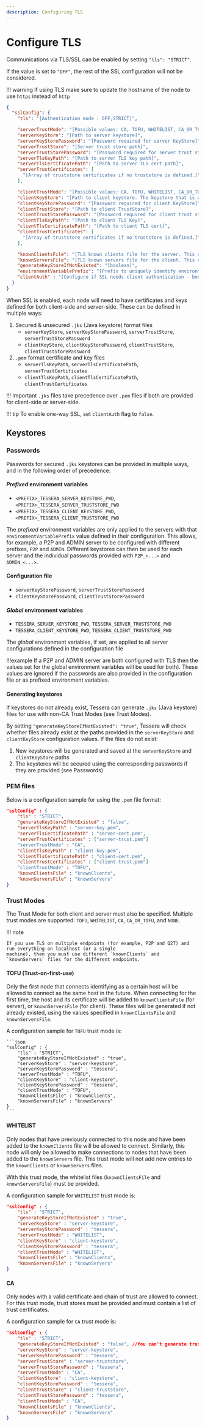 ```yaml
---
description: Configuring TLS
---
```


# Configure TLS

Communications via TLS/SSL can be enabled by setting `"tls": "STRICT"`.

If the value is set to `"OFF"`, the rest of the SSL configuration will not be considered.

!!! warning
    If using TLS make sure to update the hostname of the node to use `https` instead of `http`

```json
{
  "sslConfig": {
    "tls": "[Authentication mode : OFF,STRICT]",

    "serverTrustMode": "[Possible values: CA, TOFU, WHITELIST, CA_OR_TOFU, NONE]",
    "serverKeyStore": "[Path to server keystore]",
    "serverKeyStorePassword": "[Password required for server KeyStore]",
    "serverTrustStore": "[Server trust store path]",
    "serverTrustStorePassword": "[Password required for server trust store]",
    "serverTlsKeyPath": "[Path to server TLS key path]",
    "serverTlsCertificatePath": "[Path to server TLS cert path]",
    "serverTrustCertificates": [
      "[Array of truststore certificates if no truststore is defined.]"
    ],

    "clientTrustMode": "[Possible values: CA, TOFU, WHITELIST, CA_OR_TOFU, NONE]",
    "clientKeyStore": "[Path to client keystore. The keystore that is used when communicating to other nodes.]",
    "clientKeyStorePassword": "[Password required for client KeyStore]",
    "clientTrustStore": "[Path to client TrustStore]",
    "clientTrustStorePassword": "[Password required for client trust store]",
    "clientTlsKeyPath": "[Path to client TLS Key]",
    "clientTlsCertificatePath": "[Path to client TLS cert]",
    "clientTrustCertificates": [
      "[Array of truststore certificates if no truststore is defined.]"
    ],

    "knownClientsFile": "[TLS known clients file for the server. This contains the fingerprints of public keys of other nodes that are allowed to connect to this one.]",
    "knownServersFile": "[TLS known servers file for the client. This contains the fingerprints of public keys of other nodes that this node has encountered.]",
    "generateKeyStoreIfNotExisted": "[boolean]",
    "environmentVariablePrefix": "[Prefix to uniquely identify environment variables for this particular server ssl configuration]",
    "clientAuth" : "[Configure if SSL needs client authentication - boolean - default is true]"
  }
}
```

When SSL is enabled, each node will need to have certificates and keys defined for both client-side and server-side.
These can be defined in multiple ways:

1. Secured & unsecured `.jks` (Java keystore) format files
    * `serverKeyStore`, `serverKeyStorePassword`, `serverTrustStore`, `serverTrustStorePassword`
    * `clientKeyStore`, `clientKeyStorePassword`, `clientTrustStore`, `clientTrustStorePassword`
1. `.pem` format certificate and key files
    * `serverTlsKeyPath`, `serverTlsCertificatePath`, `serverTrustCertificates`
    * `clientTlsKeyPath`, `clientTlsCertificatePath`, `clientTrustCertificates`

!!! important
    `.jks` files take precedence over `.pem` files if both are provided for client-side or server-side.

!!! tip
    To enable one-way SSL, set `clientAuth` flag to `false`.

## Keystores

### Passwords

Passwords for secured `.jks` keystores can be provided in multiple ways, and in the following order of precedence:

#### *Prefixed* environment variables

* `<PREFIX>_TESSERA_SERVER_KEYSTORE_PWD`, `<PREFIX>_TESSERA_SERVER_TRUSTSTORE_PWD`
* `<PREFIX>_TESSERA_CLIENT_KEYSTORE_PWD`, `<PREFIX>_TESSERA_CLIENT_TRUSTSTORE_PWD`

The *prefixed* environment variables are only applied to the servers with that `environmentVariablePrefix`
value defined in their configuration.
This allows, for example, a P2P and ADMIN server to be configured with different prefixes, `P2P` and `ADMIN`.
Different keystores can then be used for each server and the individual passwords provided with `P2P_<...>` and `ADMIN_<...>`.

#### Configuration file

* `serverKeyStorePassword`, `serverTrustStorePassword`
* `clientKeyStorePassword`, `clientTrustStorePassword`

#### *Global* environment variables

* `TESSERA_SERVER_KEYSTORE_PWD`, `TESSERA_SERVER_TRUSTSTORE_PWD`
* `TESSERA_CLIENT_KEYSTORE_PWD`, `TESSERA_CLIENT_TRUSTSTORE_PWD`

The *global* environment variables, if set, are applied to all server configurations defined in the configuration file

!!!example
    If a P2P and ADMIN server are both configured with TLS then the values set for the global
    environment variables will be used for both).
    These values are ignored if the passwords are also provided in the configuration file or as prefixed environment variables.

#### Generating keystores

If keystores do not already exist, Tessera can generate `.jks` (Java keystore) files for use with non-CA Trust Modes (see Trust Modes).

By setting `"generateKeyStoreIfNotExisted": "true"`, Tessera will check whether files already exist at the paths provided in the `serverKeyStore` and `clientKeyStore` configuration values. If the files do not exist:

1. New keystores will be generated and saved at the `serverKeyStore` and `clientKeyStore` paths
1. The keystores will be secured using the corresponding passwords if they are provided (see Passwords)

### PEM files

Below is a configuration sample for using the `.pem` file format:

```json
"sslConfig" : {
    "tls" : "STRICT",
    "generateKeyStoreIfNotExisted" : "false",
    "serverTlsKeyPath" : "server-key.pem",
    "serverTlsCertificatePath" : "server-cert.pem",
    "serverTrustCertificates" : ["server-trust.pem"]
    "serverTrustMode" : "CA",
    "clientTlsKeyPath" : "client-key.pem",
    "clientTlsCertificatePath" : "client-cert.pem",
    "clientTrustCertificates" : ["client-trust.pem"]
    "clientTrustMode" : "TOFU",
    "knownClientsFile" : "knownClients",
    "knownServersFile" : "knownServers"
}
```

### Trust Modes

The Trust Mode for both client and server must also be specified. Multiple trust modes are supported:
`TOFU`, `WHITELIST`, `CA`, `CA_OR_TOFU`, and `NONE`.

!!! note

    If you use TLS on multiple endpoints (for example, P2P and Q2T) and run everything on localhost (or a single
    machine), then you must use different `knownClients` and `knownServers` files for the different endpoints.

#### TOFU (Trust-on-first-use)

Only the first node that connects identifying as a certain host will be allowed to connect as
the same host in the future. When connecting for the first time, the host and its certificate
will be added to `knownClientsFile` (for server), or `knownServersFile` (for client).
These files will be generated if not already existed, using the values specified in
`knownClientsFile` and `knownServersFile`.

A configuration sample for `TOFU` trust mode is:

    ```json
    "sslConfig" : {
        "tls" : "STRICT",
        "generateKeyStoreIfNotExisted" : "true",
        "serverKeyStore" : "server-keystore",
        "serverKeyStorePassword" : "tessera",
        "serverTrustMode" : "TOFU",
        "clientKeyStore" : "client-keystore",
        "clientKeyStorePassword" : "tessera",
        "clientTrustMode" : "TOFU",
        "knownClientsFile" : "knownClients",
        "knownServersFile" : "knownServers"
    }
    ```

#### WHITELIST

Only nodes that have previously connected to this node and have been added to the `knownClients` file will be allowed to connect.
Similarly, this node will only be allowed to make connections to nodes that have been added to the `knownServers` file.
This trust mode will not add new entries to the `knownClients` or `knownServers` files.

With this trust mode, the whitelist files (`knownClientsFile` and `knownServersFile`) must be provided.

A configuration sample for `WHITELIST` trust mode is:

```json
"sslConfig" : {
    "tls" : "STRICT",
    "generateKeyStoreIfNotExisted" : "true",
    "serverKeyStore" : "server-keystore",
    "serverKeyStorePassword" : "tessera",
    "serverTrustMode" : "WHITELIST",
    "clientKeyStore" : "client-keystore",
    "clientKeyStorePassword" : "tessera",
    "clientTrustMode" : "WHITELIST",
    "knownClientsFile" : "knownClients",
    "knownServersFile" : "knownServers"
}
```

#### CA

Only nodes with a valid certificate and chain of trust are allowed to connect. For this trust mode,
trust stores must be provided and must contain a list of trust certificates.

A configuration sample for `CA` trust mode is:

```json
"sslConfig" : {
    "tls" : "STRICT",
    "generateKeyStoreIfNotExisted" : "false", //You can't generate trust stores when using CA
    "serverKeyStore" : "server-keystore",
    "serverKeyStorePassword" : "tessera",
    "serverTrustStore" : "server-truststore",
    "serverTrustStorePassword" : "tessera",
    "serverTrustMode" : "CA",
    "clientKeyStore" : "client-keystore",
    "clientKeyStorePassword" : "tessera",
    "clientTrustStore" : "client-truststore",
    "clientTrustStorePassword" : "tessera",
    "clientTrustMode" : "CA",
    "knownClientsFile" : "knownClients",
    "knownServersFile" : "knownServers"
}
```

